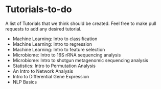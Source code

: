 # Tutorials-to-do
A list of Tutorials that we think should be created. Feel free to make pull requests to add any desired tutorial.

* Machine Learning: Intro to classification
* Machine Learning: Intro to regression
* Machine Learning: Intro to feature selection
* Microbiome: Intro to 16S rRNA sequencing analysis
* Microbiome: Intro to shotgun metagenomic sequencing analysis
* Statistics: Intro to Permutation Analysis
* An Intro to Network Analysis
* Intro to Differential Gene Expression
* NLP Basics
